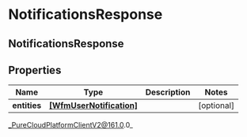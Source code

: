 # NotificationsResponse

## NotificationsResponse

## Properties

|Name | Type | Description | Notes|
|------------ | ------------- | ------------- | -------------|
| **entities** | [**[WfmUserNotification]**](WfmUserNotification) |  | [optional] |



_PureCloudPlatformClientV2@161.0.0_
